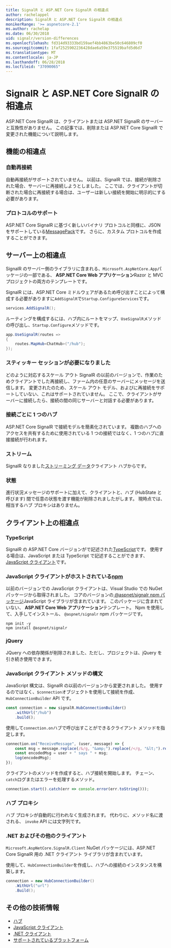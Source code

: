 ```yaml
---
title: SignalR と ASP.NET Core SignalR の相違点
author: rachelappel
description: SignalR と ASP.NET Core SignalR の相違点
monikerRange: '>= aspnetcore-2.1'
ms.author: rachelap
ms.date: 06/30/2018
uid: signalr/version-differences
ms.openlocfilehash: fd314d93333bd159aef4bb4863be50c646809cf0
ms.sourcegitcommit: 1faf2525902236428dae6a59e375519bafd5d6d7
ms.translationtype: MT
ms.contentlocale: ja-JP
ms.lasthandoff: 06/28/2018
ms.locfileid: "37090065"
---
```

# <a name="differences-between-signalr-and-aspnet-core-signalr"></a>SignalR と ASP.NET Core SignalR の相違点

ASP.NET Core SignalR は、クライアントまたは ASP.NET SignalR のサーバーと互換性がありません。 この記事では、削除または ASP.NET Core SignalR で変更された機能について説明します。

## <a name="feature-differences"></a>機能の相違点

### <a name="automatic-reconnects"></a>自動再接続

自動再接続がサポートされていません。 以前は、SignalR では、接続が削除された場合、サーバーに再接続しようとしました。 ここでは、クライアントが切断された場合に再接続する場合は、ユーザーは新しい接続を開始に明示的にする必要があります。

### <a name="protocol-support"></a>プロトコルのサポート

ASP.NET Core SignalR に基づく新しいバイナリ プロトコルと同様に、JSON をサポートしている[MessagePack](xref:signalr/messagepackhubprotocol)です。 さらに、カスタム プロトコルを作成することができます。

## <a name="differences-on-the-server"></a>サーバー上の相違点

SignalR のサーバー側のライブラリに含まれる、`Microsoft.AspNetCore.App`パッケージの一部である、 **ASP.NET Core Web アプリケーション**Razor と MVC プロジェクトの両方のテンプレートです。

SignalR には、ASP.NET Core ミドルウェアがあるため呼び出すことによって構成する必要がありますに`AddSignalR`で`Startup.ConfigureServices`です。

```csharp
services.AddSignalR();
```

ルーティングを構成するには、ハブ内にルートをマップ、`UseSignalR`メソッドの呼び出し、`Startup.Configure`メソッドです。

```csharp
app.UseSignalR(routes =>
{
    routes.MapHub<ChatHub>("/hub");
});
```

### <a name="sticky-sessions-now-required"></a>スティッキー セッションが必要になりました

どのように対応するスケール アウト SignalR の以前のバージョンで、作業のためクライアントでした再接続し、ファーム内の任意のサーバーにメッセージを送信します。 変更されたのため、スケール アウト モデル、およびに再接続をサポートしていない、これはサポートされていません。 ここで、クライアントがサーバーに接続したら、接続の間の同じサーバーと対話する必要があります。

### <a name="single-hub-per-connection"></a>接続ごとに 1 つのハブ

ASP.NET Core SignalR で接続モデルを簡素化されています。 複数のハブへのアクセスを共有するために使用されている 1 つの接続ではなく、1 つのハブに直接接続が行われます。

### <a name="streaming"></a>ストリーム

SignalR なりました[ストリーミング データ](xref:signalr/streaming)クライアント ハブからです。

### <a name="state"></a>状態

進行状況メッセージのサポートに加えて、クライアントと、ハブ (HubState と呼びます) 間で任意の状態を渡す機能が削除されましたがします。 現時点では、相当するハブ プロキシはありません。

## <a name="differences-on-the-client"></a>クライアント上の相違点

### <a name="typescript"></a>TypeScript

SignalR の ASP.NET Core バージョンがで記述された[TypeScript](https://www.typescriptlang.org/)です。 使用する場合は、JavaScript または TypeScript で記述することができます、 [JavaScript クライアント](xref:signalr/javascript-client)です。

### <a name="the-javascript-client-is-hosted-at-npmhttpswwwnpmjscom"></a>JavaScript クライアントがホストされている[npm](https://www.npmjs.com/)

以前のバージョンでの JavaScript クライアントは、Visual Studio での NuGet パッケージから取得されました。 コアのバージョンの[ @aspnet/signalr npm パッケージ](https://www.npmjs.com/package/@aspnet/signalr)JavaScript ライブラリが含まれています。 このパッケージに含まれていない、 **ASP.NET Core Web アプリケーション**テンプレート。 Npm を使用して、入手してインストール、 `@aspnet/signalr` npm パッケージです。

```console
npm init -y
npm install @aspnet/signalr
```

### <a name="jquery"></a>jQuery

JQuery への依存関係が削除されました、ただし、プロジェクトは、jQuery を引き続き使用できます。

### <a name="javascript-client-method-syntax"></a>JavaScript クライアント メソッドの構文

JavaScript 構文は、SignalR の以前のバージョンから変更されました。 使用するのではなく、`$connection`オブジェクトを使用して接続を作成、 `HubConnectionBuilder` API です。

```javascript
const connection = new signalR.HubConnectionBuilder()
    .withUrl("/hub")
    .build();
```

使用して`connection.on`ハブで呼び出すことができるクライアント メソッドを指定します。

```javascript
connection.on("ReceiveMessage", (user, message) => {
    const msg = message.replace(/&/g, "&amp;").replace(/</g, "&lt;").replace(/>/g, "&gt;");
    const encodedMsg = user + " says " + msg;
    log(encodedMsg);
});
```

クライアントのメソッドを作成すると、ハブ接続を開始します。 チェーン、`catch`ログまたはエラーを処理するメソッド。

```javascript
connection.start().catch(err => console.error(err.toString()));
```

### <a name="hub-proxies"></a>ハブ プロキシ

ハブ プロキシが自動的に行われなく生成されます。 代わりに、メソッド名に渡される、 `invoke` API には文字列です。

### <a name="net-and-other-clients"></a>.NET およびその他のクライアント

`Microsoft.AspNetCore.SignalR.Client` NuGet パッケージには、ASP.NET Core SignalR 用の .NET クライアント ライブラリが含まれています。

使用して、`HubConnectionBuilder`を作成し、ハブへの接続のインスタンスを構築します。

```csharp
connection = new HubConnectionBuilder()
    .WithUrl("url")
    .Build();
```

## <a name="additional-resources"></a>その他の技術情報

* [ハブ](xref:signalr/hubs)
* [JavaScript クライアント](xref:signalr/javascript-client)
* [.NET クライアント](xref:signalr/dotnet-client)
* [サポートされているプラットフォーム](xref:signalr/supported-platforms)
